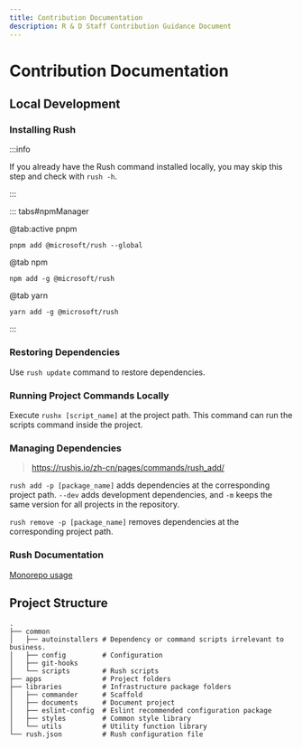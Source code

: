 ```yaml
---
title: Contribution Documentation
description: R & D Staff Contribution Guidance Document
---
```


# Contribution Documentation

## Local Development

### Installing Rush

:::info

If you already have the Rush command installed locally, you may skip this step and check with `rush -h`.

:::

::: tabs#npmManager

@tab:active pnpm

```shell
pnpm add @microsoft/rush --global
```

@tab npm

```shell
npm add -g @microsoft/rush
```

@tab yarn

```shell
yarn add -g @microsoft/rush
```

:::

### Restoring Dependencies

Use `rush update` command to restore dependencies.

### Running Project Commands Locally

Execute `rushx [script_name]` at the project path. This command can run the scripts command inside the project.

### Managing Dependencies

> https://rushjs.io/zh-cn/pages/commands/rush_add/

`rush add -p [package_name]` adds dependencies at the corresponding project path. `--dev` adds development dependencies, and `-m` keeps the same version for all projects in the repository.

`rush remove -p [package_name]` removes dependencies at the corresponding project path.

### Rush Documentation

[Monorepo usage](https://rushjs.io/)

## Project Structure

```
.
├── common
│   ├── autoinstallers # Dependency or command scripts irrelevant to business.
│   ├── config         # Configuration
│   ├── git-hooks
│   └── scripts        # Rush scripts
├── apps               # Project folders
├── libraries          # Infrastructure package folders
│   ├── commander      # Scaffold
│   ├── documents      # Document project
│   ├── eslint-config  # Eslint recommended configuration package
│   ├── styles         # Common style library
│   └── utils          # Utility function library
└── rush.json          # Rush configuration file
```
